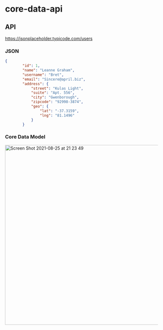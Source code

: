 # core-data-api
## API
https://jsonplaceholder.typicode.com/users

### JSON
```json
{
        "id": 1,
        "name": "Leanne Graham",
        "username": "Bret",
        "email": "Sincere@april.biz",
        "address": {
            "street": "Kulas Light",
            "suite": "Apt. 556",
            "city": "Gwenborough",
            "zipcode": "92998-3874",
            "geo": {
                "lat": "-37.3159",
                "lng": "81.1496"
            }
        }
```

### Core Data Model
<img width="592" alt="Screen Shot 2021-08-25 at 21 23 49" src="https://user-images.githubusercontent.com/12253475/130808632-c19ce1ef-c3d1-43b4-8038-05066b0b19be.png">


